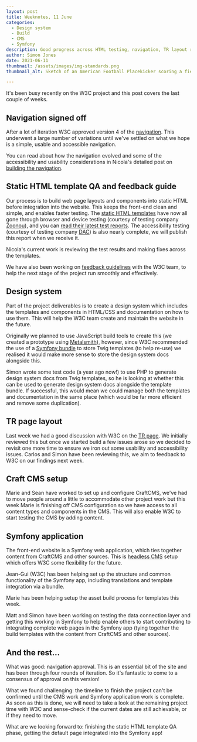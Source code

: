 ```yaml
---
layout: post
title: Weeknotes, 11 June
categories:
  - Design system
  - Build
  - CMS
  - Symfony
description: Good progress across HTML testing, navigation, TR layout review and Symfony app development   
author: Simon Jones
date: 2021-06-11
thumbnail: /assets/images/img-standards.png
thumbnail_alt: Sketch of an American Football Placekicker scoring a field goal. The football shows the W3C logo. 'Standards' is written in the end zone.

---
```


It's been busy recently on the W3C project and this post covers the last couple of weeks.

## Navigation signed off

After a lot of iteration W3C approved version 4 of the [navigation](https://w3c-dev.studio24.dev/navigation-v4/index.html). 
This underwent a large number of variations until we've settled on what we hope is a simple, usable and accessible navigation.

You can read about how the navigation evolved and some of the accessibility and usability considerations in Nicola's 
detailed post on [building the navigation](/updates/building-the-main-navigation/).

## Static HTML template QA and feedback guide

Our process is to build web page layouts and components into static HTML before integration into the website. This keeps 
the front-end clean and simple, and enables faster testing. The [static HTML 
templates](https://w3c-dev.studio24.dev/) have now all gone through browser and device testing (courtesy of 
testing company [Zoonou](https://zoonou.com/)), and you can [read their latest test reports](/updates/compatibility-round2-test-results/). The accessibility testing (courtesy of testing company [DAC](digitalaccessibilitycentre.org/)) is also nearly complete, we will publish this report when we receive it.

Nicola's current work is reviewing the test results and making fixes across the templates. 

We have also been working on [feedback guidelines](/updates/feedback-guide/) with the W3C team, to help the next stage of the project run smoothly and effectively. 

## Design system

Part of the project deliverables is to create a design system which includes the templates and components in HTML/CSS and 
documentation on how to use them. This will help the W3C team create and maintain the website in the future.

Originally we planned to use JavaScript build tools to create this (we created a prototype using [Metalsmith](https://metalsmith.io/)), 
however, since W3C recommended the use of a [Symfony bundle](https://symfony.com/doc/current/bundles.html) to store Twig templates (to help re-use)
we realised it would make more sense to store the design system docs alongside this.

Simon wrote some test code (a year ago now!) to use PHP to generate design system docs from Twig templates, so he is looking 
at whether this can be used to generate design system docs alongside the template bundle. If successful, this would mean 
we could manage both the templates and documentation in the same place (which would be far more efficient and remove 
some duplication). 

## TR page layout

Last week we had a good discussion with W3C on the [TR page](https://www.w3.org/TR/). We initially reviewed this but once 
we started build a few issues arose so we decided to revisit one more time to ensure we iron out some usability and 
accessibility issues. Carlos and Simon have been reviewing this, we aim to feedback to W3C on our findings next week.

## Craft CMS setup

Marie and Sean have worked to set up and configure CraftCMS, we've had to move people around a little to accommodate other 
project work but this week Marie is finishing off CMS configuration so we have access to all content 
types and components in the CMS. This will also enable W3C to start testing the CMS by adding content.

## Symfony application

The front-end website is a Symfony web application, which ties together content from CraftCMS and other sources. This is 
[headless CMS](https://w3c.studio24.net/updates/headless-cms/) setup which offers W3C some flexibility for the future.

Jean-Gui (W3C) has been helping set up the structure and common functionality of the Symfony app, including 
translations and template integration via a bundle. 

Marie has been helping setup the asset build process for templates this week. 

Matt and Simon have been working on testing the data connection layer and getting this working in Symfony to help enable 
others to start contributing to integrating complete web pages in the Symfony app (tying together the build templates 
with the content from CraftCMS and other sources).

## And the rest...

What was good: navigation approval. This is an essential bit of the site and has been through four rounds of iteration. So it's fantastic to come to a consensus of approval on this version!

What we found challenging: the timeline to finish the project can't be confirmed until the CMS work and Symfony application work is complete. As soon as this is done, we will need to take a look at the remaining project time with W3C and sense-check if the current dates are still achievable, or if they need to move. 

What are we looking forward to: finishing the static HTML template QA phase, getting the default page integrated into the Symfony app! 
